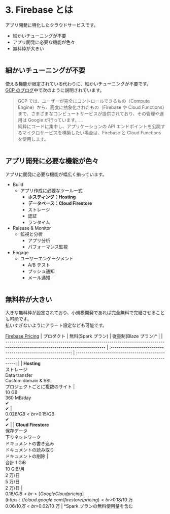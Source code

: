 # 3. Firebase とは

アプリ開発に特化したクラウドサービスです。

- 細かいチューニングが不要
- アプリ開発に必要な機能が色々
- 無料枠が大きい

<img :src="$withBase('/firebase.png')">

## 細かいチューニングが不要

使える機能が限定されている代わりに、細かいチューニングが不要です。  
[GCP のブログ](https://cloud.google.com/blog/products/compute/choosing-the-right-compute-option-in-gcp-a-decision-tree)中で次のように説明されています。

> GCP では、ユーザーが完全にコントロールできるもの（Compute Engine）から、高度に抽象化されたもの（Firebase や Cloud Functions）まで、さまざまなコンピュートサービスが提供されており、その管理や運用は Google が行っています。...  
> 純粋にコードに集中し、アプリケーションの API エンドポイントを公開するマイクロサービスを構築したい場合は、Firebase と Cloud Functions を使用します。

<img :src="$withBase('/tree.png')">

## アプリ開発に必要な機能が色々

アプリに開発に必要な機能が幅広く揃っています。

- Build
  - アプリ作成に必要なツール一式
    - **ホスティング：Hosting**
    - **データベース：Cloud Firestore**
    - ストレージ
    - 認証
    - ランタイム
- Release & Monitor
  - 監視と分析
    - アプリ分析
    - パフォーマンス監視
- Engage
  - ユーザーエンゲージメント
    - A/B テスト
    - プッシュ通知
    - メール通知

<img :src="$withBase('/app.png')">

## 無料枠が大きい

大きな無料枠が設定されており、小規模開発であれば完全無料で完結させることも可能です。  
払いすぎないようにアラート設定なども可能です。

[Firebase Pricing](https://firebase.google.com/pricing)
| プロダクト | 無料(Spark プラン) | 従量制(Blaze プラン)\* |
| ------------------------------------------------------------------------------------------------------------------------------- | :----------------------------------------------------------: | :------------------------------------------------------------------------------------------------------------------------------: |
| **Hosting**<br>ストレージ<br>Data transfer<br>Custom domain & SSL<br>プロジェクトごとに複数のサイト | <br>10 GB<br>360 MB/day<br>✔<br>✔ | <br>$0.026/GB<br>$0.15/GB<br>✔<br>✔ |
| **Cloud Firestore**<br>保存データ<br>下りネットワーク<br>ドキュメントの書き込み<br>ドキュメントの読み取り<br>ドキュメントの削除 | <br>合計 1 GiB<br>10 GiB/月<br>2 万/日<br>5 万/日<br>2 万/日 | <br>$0.18/GiB<br>[Google Cloud pricing](https://cloud.google.com/firestore/pricing)<br>$0.18/10 万<br>$0.06/10 万<br>$0.02/10 万 |
\*Spark プランの無料使用量を含む
